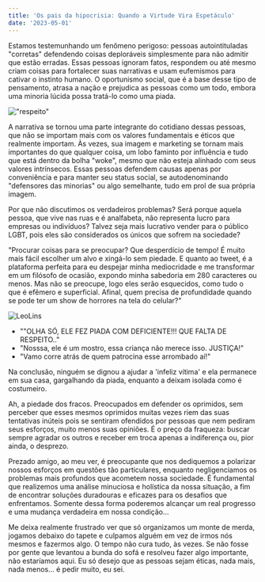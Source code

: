 ```yaml
---
title: 'Os pais da hipocrisia: Quando a Virtude Vira Espetáculo'
date: '2023-05-01'
---
```


Estamos testemunhando um fenômeno perigoso: pessoas autointituladas "corretas" defendendo coisas deploráveis simplesmente para não admitir que
estão erradas. Essas pessoas ignoram fatos, respondem ou até mesmo criam coisas para fortalecer suas narrativas e usam eufemismos para cativar
o instinto humano. O oportunismo social, que é a base desse tipo de pensamento, atrasa a nação e prejudica as pessoas como um todo, embora uma
minoria lúcida possa tratá-lo como uma piada.

!["respeito"](https://res.cloudinary.com/dwx8c4qi2/image/upload/v1682969367/Blog/maio/Respeito_a5thrh.png)

A narrativa se tornou uma parte integrante do cotidiano dessas pessoas, que não se importam mais com os valores fundamentais e éticos que 
realmente importam. Às vezes, sua imagem e marketing se tornam mais importantes do que qualquer coisa, um lobo faminto por influência e tudo 
que está dentro da bolha "woke", mesmo que não esteja alinhado com seus valores intrínsecos. Essas pessoas defendem causas apenas por 
conveniência e para manter seu status social, se autodenominando "defensores das minorias" ou algo semelhante, tudo em prol de sua própria 
imagem.

Por que não discutimos os verdadeiros problemas? Será porque aquela pessoa, que vive nas ruas e é analfabeta, não representa lucro para 
empresas ou indivíduos? Talvez seja mais lucrativo vender para o público LGBT, pois eles são considerados os únicos que sofrem na sociedade?

"Procurar coisas para se preocupar? Que desperdício de tempo! É muito mais fácil escolher um alvo e xingá-lo sem piedade. E quanto ao tweet, é
a plataforma perfeita para eu despejar minha mediocridade e me transformar em um filósofo de ocasião, expondo minha sabedoria em 280 
caracteres ou menos. Mas não se preocupe, logo eles serão esquecidos, como tudo o que é efêmero e superficial. Afinal, quem precisa de 
profundidade quando se pode ter um show de horrores na tela do celular?"

![LeoLins](https://res.cloudinary.com/dwx8c4qi2/image/upload/v1682970630/Blog/maio/LeoLins_xi5ndt.png)

- ""OLHA SÓ, ELE FEZ PIADA COM DEFICIENTE!!! QUE FALTA DE RESPEITO.."
- "Nosssa, ele é um mostro, essa criança não merece isso. JUSTIÇA!"
- "Vamo corre atrás de quem patrocina esse arrombado aí!"

Na conclusão, ninguém se dignou a ajudar a 'infeliz vítima' e ela permanece em sua casa, gargalhando da piada, enquanto a deixam
isolada como é costumeiro.

Ah, a piedade dos fracos. Preocupados em defender os oprimidos, sem perceber que esses mesmos oprimidos muitas vezes riem das suas tentativas 
inúteis pois se sentiram ofendidos por pessoas que nem pediram seus esforços, muito menos suas opiniões. É o preço da fraqueza: buscar sempre 
agradar os outros e receber em troca apenas a indiferença ou, pior ainda, o desprezo.

Prezado amigo, ao meu ver, é preocupante que nos dediquemos a polarizar nossos esforços em questões tão particulares, enquanto negligenciamos 
os problemas mais profundos que acometem nossa sociedade. É fundamental que realizemos uma análise minuciosa e holística da nossa situação, a 
fim de encontrar soluções duradouras e eficazes para os desafios que enfrentamos. Somente dessa forma poderemos alcançar um real progresso e 
uma mudança verdadeira em nossa condição...

Me deixa realmente frustrado ver que só organizamos um monte de merda, jogamos debaixo do tapete e culpamos alguém em vez de irmos nós mesmos 
e fazermos algo. O tempo não cura tudo, às vezes. Se não fosse por gente que levantou a bunda do sofá e resolveu fazer algo importante, não 
estaríamos aqui. Eu só desejo que as pessoas sejam éticas, nada mais, nada menos... é pedir muito, eu sei.
